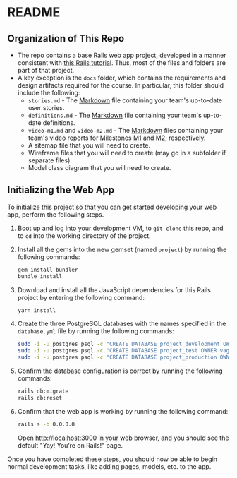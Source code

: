 # README

## Organization of This Repo

- The repo contains a base Rails web app project, developed in a manner consistent with [this Rails tutorial](https://memphis-cs.github.io/rails-tutorial-2019/). Thus, most of the files and folders are part of that project.
- A key exception is the `docs` folder, which contains the requirements and design artifacts required for the course. In particular, this folder should include the following:
  - `stories.md` - The [Markdown](https://guides.github.com/pdfs/markdown-cheatsheet-online.pdf) file containing your team's up-to-date user stories.
  - `definitions.md` - The [Markdown](https://guides.github.com/pdfs/markdown-cheatsheet-online.pdf) file containing your team's up-to-date definitions.
  - `video-m1.md` and `video-m2.md` - The [Markdown](https://guides.github.com/pdfs/markdown-cheatsheet-online.pdf) files containing your team's video reports for Milestones M1 and M2, respectively.
  - A sitemap file that you will need to create.
  - Wireframe files that you will need to create (may go in a subfolder if separate files).
  - Model class diagram that you will need to create.

## Initializing the Web App

To initialize this project so that you can get started developing your web app, perform the following steps.

1. Boot up and log into your development VM, to `git clone` this repo, and to `cd` into the working directory of the project.

1. Install all the gems into the new gemset (named `project`) by running the following commands:

    ```bash
    gem install bundler
    bundle install
    ```

1. Download and install all the JavaScript dependencies for this Rails project by entering the following command:

    ```bash
    yarn install
    ```

1. Create the three PostgreSQL databases with the names specified in the `database.yml` file by running the following commands:

    ```bash
    sudo -i -u postgres psql -c "CREATE DATABASE project_development OWNER vagrant;"
    sudo -i -u postgres psql -c "CREATE DATABASE project_test OWNER vagrant;"
    sudo -i -u postgres psql -c "CREATE DATABASE project_production OWNER vagrant;"
    ```

1. Confirm the database configuration is correct by running the following commands:

    ```bash
    rails db:migrate
    rails db:reset
    ```

1. Confirm that the web app is working by running the following command:

    ```bash
    rails s -b 0.0.0.0
    ```

    Open <http://localhost:3000> in your web browser, and you should see the default "Yay! You’re on Rails!" page.

Once you have completed these steps, you should now be able to begin normal development tasks, like adding pages, models, etc. to the app.
